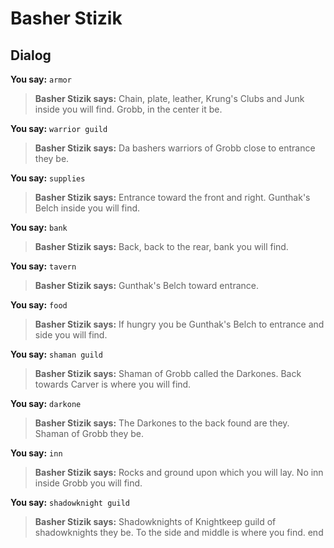 # Basher Stizik


## Dialog

**You say:** `armor`



>**Basher Stizik says:** Chain, plate, leather, Krung's Clubs and Junk inside you will find.  Grobb, in the center it be.

**You say:** `warrior guild`



>**Basher Stizik says:** Da bashers warriors of Grobb close to entrance they be.

**You say:** `supplies`



>**Basher Stizik says:** Entrance toward the front and right.  Gunthak's Belch inside you will find.

**You say:** `bank`



>**Basher Stizik says:** Back, back to the rear, bank you will find.

**You say:** `tavern`



>**Basher Stizik says:** Gunthak's Belch toward entrance.

**You say:** `food`



>**Basher Stizik says:** If hungry you be Gunthak's Belch to entrance and side you will find.

**You say:** `shaman guild`



>**Basher Stizik says:** Shaman of Grobb called the Darkones.  Back towards Carver is where you will find.

**You say:** `darkone`



>**Basher Stizik says:** The Darkones to the back found are they.  Shaman of Grobb they be.

**You say:** `inn`



>**Basher Stizik says:** Rocks and ground upon which you will lay.  No inn inside Grobb you will find.

**You say:** `shadowknight guild`



>**Basher Stizik says:** Shadowknights of Knightkeep guild of shadowknights they be.  To the side and middle is where you find.
end